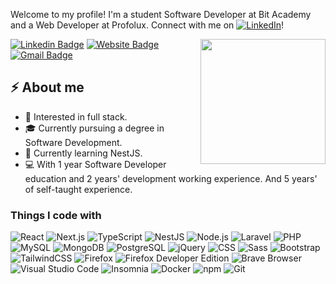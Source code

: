 Welcome to my profile! I'm a student Software Developer at Bit Academy and a Web Developer at Profolux. Connect with me on [![LinkedIn](LinkedIn)](https://www.linkedin.com/in/zep-heijmans-11a080201/)!

<img align='right' src='https://64.media.tumblr.com/tumblr_lkuawqNwOp1qhfyv3o1_400.gif' width='200"'>


[![Linkedin Badge](https://img.shields.io/badge/ZepHeijmans-blue?style=flat-square&logo=Linkedin&logoColor=white&link=https://www.linkedin.com/in/zep-heijmans-11a080201/)](https://www.linkedin.com/in/zep-heijmans-11a080201/)
[![Website Badge](https://img.shields.io/badge/zepheijmans-e34f26?style=flat-square&logo=HTML5&logoColor=white&link=https://zepheijmans.nl/)](https://zepheijmans.nl/)
[![Gmail Badge](https://img.shields.io/badge/heijmanszep@gmail.com-d14836?style=flat-square&logo=Gmail&logoColor=white&link=mailto:heijmanszep@gmail.com)](mailto:heijmanszep@gmail.com)
## ⚡ About me
- 🧐 Interested in full stack.
- 🎓 Currently pursuing a degree in Software Development.
- 🌱 Currently learning NestJS.
- 💻 With 1 year Software Developer education and 2 years' development working experience. And 5 years' of self-taught experience.

### Things I code with

<div>
  <img src="https://shields.io/badge/react-00B5E2?logo=react&logoColor=white&style=for-the-badge" alt="React">
  <img src="https://shields.io/badge/Next.js-000000?logo=next.js&logoColor=white&style=for-the-badge" alt="Next.js">
  <img src="https://shields.io/badge/TypeScript-blue?logo=typescript&logoColor=white&style=for-the-badge" alt="TypeScript">
  <img src="https://shields.io/badge/NestJS-red?logo=nestjs&logoColor=white&style=for-the-badge" alt="NestJS">
  <img src="https://shields.io/badge/Node.js-339933?logo=node.js&logoColor=white&style=for-the-badge" alt="Node.js">
  <img src="https://shields.io/badge/Laravel-FF2D20?logo=laravel&logoColor=white&style=for-the-badge" alt="Laravel">
  <img src="https://shields.io/badge/PHP-777BB4?logo=php&logoColor=white&style=for-the-badge" alt="PHP">
  <img src="https://shields.io/badge/MySQL-4479A1?logo=mysql&logoColor=white&style=for-the-badge" alt="MySQL">
  <img src="https://shields.io/badge/MongoDB-47A248?logo=mongodb&logoColor=white&style=for-the-badge" alt="MongoDB">
  <img src="https://img.shields.io/badge/PostgreSQL-4169E1?logo=postgresql&logoColor=white&style=for-the-badge" alt="PostgreSQL"> 
  <img src="https://shields.io/badge/jQuery-0769AD?logo=jquery&logoColor=white&style=for-the-badge" alt="jQuery">
  <img src="https://shields.io/badge/CSS-1572B6?logo=css3&logoColor=white&style=for-the-badge" alt="CSS">
  <img src="https://shields.io/badge/Sass-CC6699?logo=sass&logoColor=white&style=for-the-badge" alt="Sass">
  <img src="https://shields.io/badge/Bootstrap-563D7C?logo=bootstrap&logoColor=white&style=for-the-badge" alt="Bootstrap">
  <img src="https://shields.io/badge/TailwindCSS-38B2AC?logo=tailwind-css&logoColor=white&style=for-the-badge" alt="TailwindCSS">
  
  <img src="https://shields.io/badge/Firefox-FF7139?logo=firefox&logoColor=white&style=for-the-badge" alt="Firefox">
  <img src="https://shields.io/badge/Firefox_Developer_Edition-FFA600?logo=firefox-browser&logoColor=white&style=for-the-badge" alt="Firefox Developer Edition">
  <img src="https://shields.io/badge/Brave-FB542B?logo=brave&logoColor=white&style=for-the-badge" alt="Brave Browser"> 
  <img src="https://shields.io/badge/Visual_Studio_Code-007ACC?logo=visual-studio-code&logoColor=white&style=for-the-badge" alt="Visual Studio Code">
  <img src="https://shields.io/badge/Insomnia-5849BE?logo=insomnia&logoColor=white&style=for-the-badge" alt="Insomnia">
  <img src="https://shields.io/badge/Docker-2496ED?logo=docker&logoColor=white&style=for-the-badge" alt="Docker">
  <img src="https://shields.io/badge/npm-CB3837?logo=npm&logoColor=white&style=for-the-badge" alt="npm">
  <img src="https://shields.io/badge/Git-F05032?logo=git&logoColor=white&style=for-the-badge" alt="Git">
</div>
